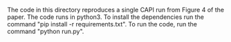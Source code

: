The code in this directory reproduces a single CAPI run from Figure 4 of the paper.
The code runs in python3.
To install the dependencies run the command "pip install -r requirements.txt".
To run the code, run the command "python run.py".
